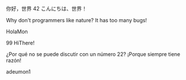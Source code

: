 你好，世界 42
こんにちは、世界！

Why don't programmers like nature? It has too many bugs!

HolaMon

99 HiThere!

¿Por qué no se puede discutir con un número 22? ¡Porque siempre tiene razón!

adeumon1
